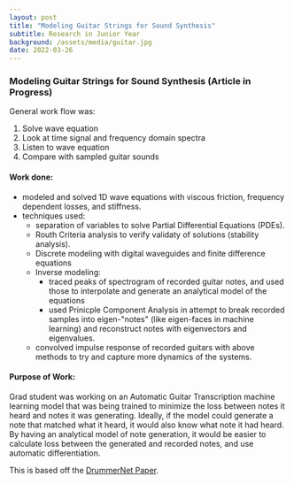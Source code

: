 ```yaml
---
layout: post
title: "Modeling Guitar Strings for Sound Synthesis"
subtitle: Research in Junior Year
background: /assets/media/guitar.jpg
date: 2022-03-26
---
```


### Modeling Guitar Strings for Sound Synthesis (Article in Progress)

General work flow was:
1. Solve wave equation
2. Look at time signal and frequency domain spectra
3. Listen to wave equation
4. Compare with sampled guitar sounds

#### Work done:
* modeled and solved 1D wave equations with viscous friction, frequency dependent losses, and stiffness.
* techniques used:
  * separation of variables to solve Partial Differential Equations (PDEs).
  * Routh Criteria analysis to verify validaty of solutions (stability analysis).
  * Discrete modeling with digital waveguides and finite difference equations
  * Inverse modeling:
    * traced peaks of spectrogram of recorded guitar notes, and used those to interpolate and generate an analytical model of the equations
    * used Prinicple Component Analysis in attempt to break recorded samples into eigen-"notes" (like eigen-faces in machine learning) and reconstruct notes with eigenvectors and eigenvalues.
  * convolved impulse response of recorded guitars with above methods to try and capture more dynamics of the systems.
  
#### Purpose of Work:
Grad student was working on an Automatic Guitar Transcription machine learning model that was being trained to minimize the loss between notes it heard and notes it was generating. Ideally, if the model could generate a note that matched what it heard, it would also know what note it had heard. By having an analytical model of note generation, it would be easier to calculate loss between the generated and recorded notes, and use automatic differentiation.

This is based off the [DrummerNet Paper](https://arxiv.org/abs/1906.03697).